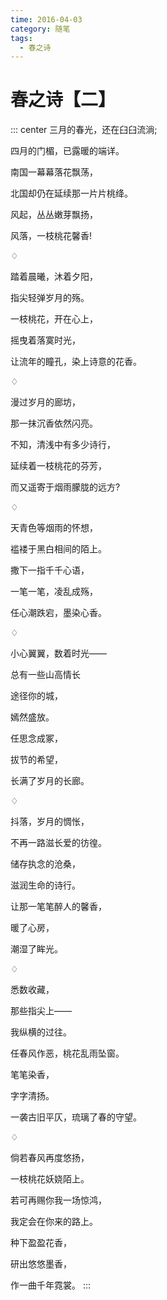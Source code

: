 ```yaml
---
time: 2016-04-03
category: 随笔
tags:
  - 春之诗
---
```


# 春之诗【二】

::: center
三月的春光，还在臼臼流淌;

四月的门楣，已露暖的端详。

南国一幕幕落花飘荡，

北国却仍在延续那一片片桃绛。

风起，丛丛嫩芽飘扬，

风落，一枝桃花馨香!

♢

踏着晨曦，沐着夕阳，

指尖轻弹岁月的殇。

一枝桃花，开在心上，

摇曳着落寞时光，

让流年的瞳孔，染上诗意的花香。

♢

漫过岁月的廊坊，

那一抹沉香依然闪亮。

不知，清浅中有多少诗行，

延续着一枝桃花的芬芳，

而又遥寄于烟雨朦胧的远方?

♢

天青色等烟雨的怀想，

褴褛于黑白相间的陌上。

撒下一指千千心语，

一笔一笔，凌乱成殇，

任心潮跌宕，墨染心香。

♢

小心翼翼，数着时光——

总有一些山高情长

途径你的城，

嫣然盛放。

任思念成冢，

拔节的希望，

长满了岁月的长廊。

♢

抖落，岁月的惆怅，

不再一路滋长爱的彷徨。

储存执念的沧桑，

滋润生命的诗行。

让那一笔笔醉人的馨香，

暖了心房，

潮湿了眸光。

♢

悉数收藏，

那些指尖上——

我纵横的过往。

任春风作恶，桃花乱雨坠窗。

笔笔染香，

字字清扬。

一袭古旧平仄，琉璃了春的守望。

♢

倘若春风再度悠扬，

一枝桃花妖娆陌上。

若可再赐你我一场惊鸿，

我定会在你来的路上。

种下盈盈花香，

研出悠悠墨香，

作一曲千年霓裳。
:::
